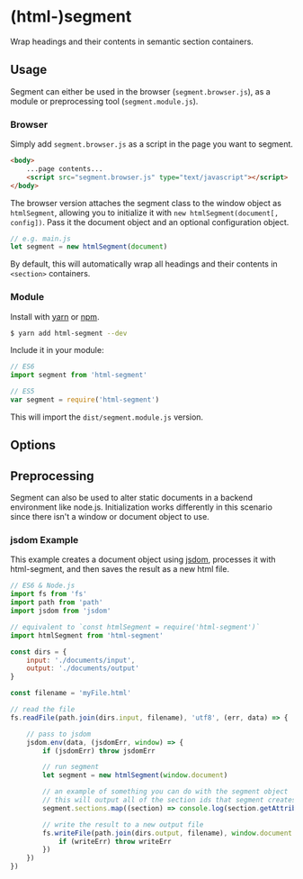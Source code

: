 # (html-)segment

Wrap headings and their contents in semantic section containers.

## Usage

Segment can either be used in the browser (`segment.browser.js`), as a module or preprocessing tool (`segment.module.js`).

### Browser

Simply add `segment.browser.js` as a script in the page you want to segment.

```html
<body>
    ...page contents...
    <script src="segment.browser.js" type="text/javascript"></script>
</body>
```

The browser version attaches the segment class to the window object as `htmlSegment`, allowing you to initialize it with `new htmlSegment(document[, config])`. Pass it the document object and an optional configuration object.

```javascript
// e.g. main.js
let segment = new htmlSegment(document)
```

By default, this will automatically wrap all headings and their contents in `<section>` containers.

### Module

Install with [yarn](https://yarnpkg.com/) or [npm](https://www.npmjs.com/).

```sh
$ yarn add html-segment --dev
```

Include it in your module:

```javascript
// ES6
import segment from 'html-segment'

// ES5
var segment = require('html-segment')
```

This will import the `dist/segment.module.js` version.

## Options


## Preprocessing

Segment can also be used to alter static documents in a backend environment like node.js. Initialization works differently in this scenario since there isn't a window or document object to use.

### jsdom Example

This example creates a document object using [jsdom](https://github.com/tmpvar/jsdom), processes it with html-segment, and then saves the result as a new html file.

```javascript
// ES6 & Node.js
import fs from 'fs'
import path from 'path'
import jsdom from 'jsdom'

// equivalent to `const htmlSegment = require('html-segment')`
import htmlSegment from 'html-segment'

const dirs = {
    input: './documents/input',
    output: './documents/output'
}

const filename = 'myFile.html'

// read the file
fs.readFile(path.join(dirs.input, filename), 'utf8', (err, data) => {

    // pass to jsdom
    jsdom.env(data, (jsdomErr, window) => {
        if (jsdomErr) throw jsdomErr

        // run segment
        let segment = new htmlSegment(window.document)

        // an example of something you can do with the segment object
        // this will output all of the section ids that segment creates
        segment.sections.map((section) => console.log(section.getAttribute('id')))

        // write the result to a new output file
        fs.writeFile(path.join(dirs.output, filename), window.document.documentElement.outerHTML, (writeErr) => {
            if (writeErr) throw writeErr
        })
    })
})
```
